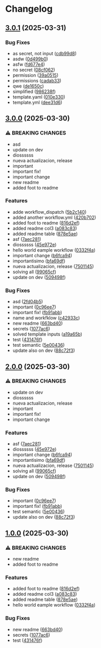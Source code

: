 # Changelog

## [3.0.1](https://github.com/fhidalgoc-org/test_actions/compare/v3.0.0...v3.0.1) (2025-03-31)


### Bug Fixes

* as secret, not input ([cdb99d8](https://github.com/fhidalgoc-org/test_actions/commit/cdb99d8273663e92f61b1ea34339cecaac89628d))
* asdw ([0d499b0](https://github.com/fhidalgoc-org/test_actions/commit/0d499b02ecc943e7f7905fdfde9cf9362356f7c4))
* asfw ([fd677e4](https://github.com/fhidalgoc-org/test_actions/commit/fd677e4aa127d8bd03ef0562b7f45b5485d30d86))
* no secret ([08cf062](https://github.com/fhidalgoc-org/test_actions/commit/08cf0624aa0431114f5866ceac71070462b7ea6d))
* permission ([39a0515](https://github.com/fhidalgoc-org/test_actions/commit/39a05156ea7d7edfea31e919e43f717dd9627640))
* permissions ([cadab33](https://github.com/fhidalgoc-org/test_actions/commit/cadab334048383d416931f773b88f2b2ae0e0fc2))
* qwe ([de1650c](https://github.com/fhidalgoc-org/test_actions/commit/de1650c0f6a0f56697ea133393dfecb6865f953a))
* simplified ([986238f](https://github.com/fhidalgoc-org/test_actions/commit/986238f4299d278ee4e8cc61fb7ad3958cc78327))
* template.yaml ([010e330](https://github.com/fhidalgoc-org/test_actions/commit/010e330b3143d3b15f23b42cea35a153c1c9df29))
* template.yml ([dee31d6](https://github.com/fhidalgoc-org/test_actions/commit/dee31d6dda6cd84702213c6b19ed29f55ecd8f21))

## [3.0.0](https://github.com/fhidalgoc-org/test_actions/compare/v2.0.0...v3.0.0) (2025-03-30)


### ⚠ BREAKING CHANGES

* asd
* update on dev
* diossssss
* nueva actualizacion, release
* important
* important fix!
* important change
* new readme
* added foot to readme

### Features

* adde workflow_dispatch ([5b2c140](https://github.com/fhidalgoc-org/test_actions/commit/5b2c140b5091af0fe7d910a0ee53d538d6b43580))
* added another workflow.yml ([420b702](https://github.com/fhidalgoc-org/test_actions/commit/420b70243b6ee6bb277fc264161a5bb2c1cad122))
* added foot to readme ([816d2ef](https://github.com/fhidalgoc-org/test_actions/commit/816d2ef04ad5875a10dbf8f03b744167f459d445))
* added readme col3 ([a083c83](https://github.com/fhidalgoc-org/test_actions/commit/a083c839bffc74494e39ad411f56554335c271cf))
* added readme table ([878e5ae](https://github.com/fhidalgoc-org/test_actions/commit/878e5ae02e3944c0b88f96cd53679b84961aa01e))
* asf ([7aec281](https://github.com/fhidalgoc-org/test_actions/commit/7aec281ce7a1f38158edb01c8d92c91ee547f383))
* diossssss ([45e972e](https://github.com/fhidalgoc-org/test_actions/commit/45e972e8dc5c9437f0cf6d813e99e21ef5384cf1))
* hello world eample workflow ([0332f4a](https://github.com/fhidalgoc-org/test_actions/commit/0332f4afe9cdf92e62bbc7c83fa2e289ae65a58e))
* important change ([b6fca94](https://github.com/fhidalgoc-org/test_actions/commit/b6fca94be3db11144ab39015ccc8a375a7eb31a6))
* importantisimo ([bfa69df](https://github.com/fhidalgoc-org/test_actions/commit/bfa69df06cab2ef73d8dd5e67b7c6e4793453dff))
* nueva actualizacion, release ([7501145](https://github.com/fhidalgoc-org/test_actions/commit/750114551b5ae0c26dc06e066a8c6fbef121090a))
* solving all ([99065cf](https://github.com/fhidalgoc-org/test_actions/commit/99065cf90ce901d192e070adf44772a5f5c9b1a7))
* update on dev ([509498f](https://github.com/fhidalgoc-org/test_actions/commit/509498ff2803192b58edfbad9ded629050ebcb4e))


### Bug Fixes

* asd ([2fd04b5](https://github.com/fhidalgoc-org/test_actions/commit/2fd04b5705948ba39f8c224a9acd45ba5a31752e))
* important ([0c96ee7](https://github.com/fhidalgoc-org/test_actions/commit/0c96ee7baaffbfd59f2121d81e8d93d7a8fcc205))
* important fix! ([fb91abb](https://github.com/fhidalgoc-org/test_actions/commit/fb91abb56740f03d5cf234200de2581f6ed04ac0))
* name and workfklow ([c42933c](https://github.com/fhidalgoc-org/test_actions/commit/c42933cf2c669ab95792025f60274f6e76668aac))
* new readme ([663bd40](https://github.com/fhidalgoc-org/test_actions/commit/663bd40371d56dde4c026d92f71ce0deaabcb7a9))
* secrets ([1077ac6](https://github.com/fhidalgoc-org/test_actions/commit/1077ac6fab182b96ef4063ead292a6d050af24f6))
* solved template inputs ([a19a65b](https://github.com/fhidalgoc-org/test_actions/commit/a19a65b65b22b6676d07c4169fdcc165ac3bb66d))
* test ([431476f](https://github.com/fhidalgoc-org/test_actions/commit/431476f03afc79f759eb36c73de9c7c57f67b8da))
* test semantic ([5e00436](https://github.com/fhidalgoc-org/test_actions/commit/5e0043677cbebafe4a6e04dbe7173cb7f35f6770))
* update also on dev ([88c72f3](https://github.com/fhidalgoc-org/test_actions/commit/88c72f3e54f70cf28eadb5a9eaf8f28bbef4416c))

## [2.0.0](https://github.com/fhidalgoc-org/test_actions/compare/v1.0.0...v2.0.0) (2025-03-30)


### ⚠ BREAKING CHANGES

* update on dev
* diossssss
* nueva actualizacion, release
* important
* important fix!
* important change

### Features

* asf ([7aec281](https://github.com/fhidalgoc-org/test_actions/commit/7aec281ce7a1f38158edb01c8d92c91ee547f383))
* diossssss ([45e972e](https://github.com/fhidalgoc-org/test_actions/commit/45e972e8dc5c9437f0cf6d813e99e21ef5384cf1))
* important change ([b6fca94](https://github.com/fhidalgoc-org/test_actions/commit/b6fca94be3db11144ab39015ccc8a375a7eb31a6))
* importantisimo ([bfa69df](https://github.com/fhidalgoc-org/test_actions/commit/bfa69df06cab2ef73d8dd5e67b7c6e4793453dff))
* nueva actualizacion, release ([7501145](https://github.com/fhidalgoc-org/test_actions/commit/750114551b5ae0c26dc06e066a8c6fbef121090a))
* solving all ([99065cf](https://github.com/fhidalgoc-org/test_actions/commit/99065cf90ce901d192e070adf44772a5f5c9b1a7))
* update on dev ([509498f](https://github.com/fhidalgoc-org/test_actions/commit/509498ff2803192b58edfbad9ded629050ebcb4e))


### Bug Fixes

* important ([0c96ee7](https://github.com/fhidalgoc-org/test_actions/commit/0c96ee7baaffbfd59f2121d81e8d93d7a8fcc205))
* important fix! ([fb91abb](https://github.com/fhidalgoc-org/test_actions/commit/fb91abb56740f03d5cf234200de2581f6ed04ac0))
* test semantic ([5e00436](https://github.com/fhidalgoc-org/test_actions/commit/5e0043677cbebafe4a6e04dbe7173cb7f35f6770))
* update also on dev ([88c72f3](https://github.com/fhidalgoc-org/test_actions/commit/88c72f3e54f70cf28eadb5a9eaf8f28bbef4416c))

## [1.0.0](https://github.com/fhidalgoc-org/test_actions/compare/v0.0.0...v1.0.0) (2025-03-30)


### ⚠ BREAKING CHANGES

* new readme
* added foot to readme

### Features

* added foot to readme ([816d2ef](https://github.com/fhidalgoc-org/test_actions/commit/816d2ef04ad5875a10dbf8f03b744167f459d445))
* added readme col3 ([a083c83](https://github.com/fhidalgoc-org/test_actions/commit/a083c839bffc74494e39ad411f56554335c271cf))
* added readme table ([878e5ae](https://github.com/fhidalgoc-org/test_actions/commit/878e5ae02e3944c0b88f96cd53679b84961aa01e))
* hello world eample workflow ([0332f4a](https://github.com/fhidalgoc-org/test_actions/commit/0332f4afe9cdf92e62bbc7c83fa2e289ae65a58e))


### Bug Fixes

* new readme ([663bd40](https://github.com/fhidalgoc-org/test_actions/commit/663bd40371d56dde4c026d92f71ce0deaabcb7a9))
* secrets ([1077ac6](https://github.com/fhidalgoc-org/test_actions/commit/1077ac6fab182b96ef4063ead292a6d050af24f6))
* test ([431476f](https://github.com/fhidalgoc-org/test_actions/commit/431476f03afc79f759eb36c73de9c7c57f67b8da))

